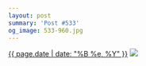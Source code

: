 ```yaml
---
layout: post
summary: 'Post #533'
og_image: 533-960.jpg
---
```


<p>
  <time><a href="/533">{{ page.date | date: "%B %e, %Y" }}</a></time>
  <a href="/533"><img src="{{ site.assets_url }}/533-480.jpg" srcset="{{ site.assets_url }}/533-240.jpg 240w, {{ site.assets_url }}/533-480.jpg 480w, {{ site.assets_url }}/533-720.jpg 720w, {{ site.assets_url }}/533-960.jpg 960w" sizes="(min-width: 700px) 50vw, calc(100vw - 2rem)" /></a>
</p>
